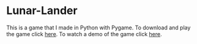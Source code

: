 # Lunar-Lander
This is a game that I made in Python with Pygame. To download and play the game click <a href="https://phillyboy99.itch.io/lunar-lander">here</a>. To watch a demo of the game click <a href="https://www.youtube.com/watch?v=ixTvAfbv0Nk&ab_channel=Phil">here</a>.
